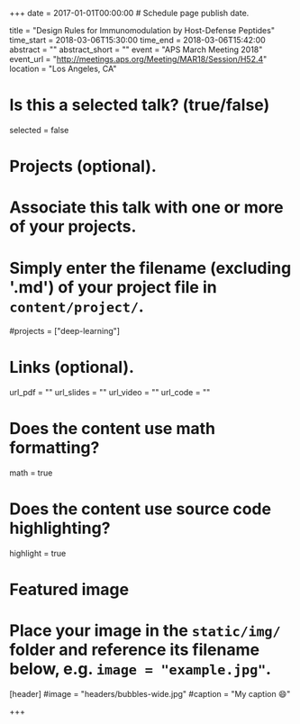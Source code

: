 +++
date = 2017-01-01T00:00:00  # Schedule page publish date.

title = "Design Rules for Immunomodulation by Host-Defense Peptides"
time_start = 2018-03-06T15:30:00
time_end = 2018-03-06T15:42:00
abstract = ""
abstract_short = ""
event = "APS March Meeting 2018"
event_url = "http://meetings.aps.org/Meeting/MAR18/Session/H52.4"
location = "Los Angeles, CA"

# Is this a selected talk? (true/false)
selected = false

# Projects (optional).
#   Associate this talk with one or more of your projects.
#   Simply enter the filename (excluding '.md') of your project file in `content/project/`.
#projects = ["deep-learning"]

# Links (optional).
url_pdf = ""
url_slides = ""
url_video = ""
url_code = ""

# Does the content use math formatting?
math = true

# Does the content use source code highlighting?
highlight = true

# Featured image
# Place your image in the `static/img/` folder and reference its filename below, e.g. `image = "example.jpg"`.
[header]
#image = "headers/bubbles-wide.jpg"
#caption = "My caption :smile:"

+++